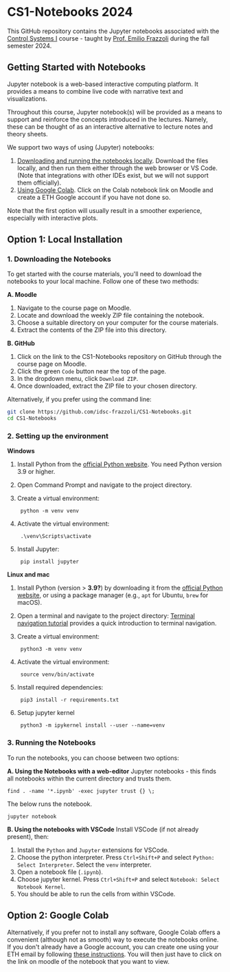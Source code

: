 # CS1-Notebooks 2024

This GitHub repository contains the Jupyter notebooks associated with the [Control Systems I]([url](https://idsc.ethz.ch/education/lectures/control-systems-i.html)) course - taught by [Prof. Emilio Frazzoli](https://idsc.ethz.ch/research-frazzoli/people/person-detail.MjI0MDM0.TGlzdC8yNjg5LDQ4ODg4MTE2Mw==.html) during the fall semester 2024.


## Getting Started with Notebooks

Jupyter notebook is a web-based interactive computing platform. It provides a means to combine live code with narrative text and visualizations. 

Throughout this course, Jupyter notebook(s) will be provided as a means to support and reinforce the concepts introduced in the lectures. Namely, these can be thought of as an interactive alternative to lecture notes and theory sheets. 

We support two ways of using (Jupyter) notebooks:

1. <u>Downloading and running the notebooks locally</u>. Download the files locally, and then run them either through the web browser or VS Code. (Note that integrations with other IDEs exist, but we will not support them officially).
2. <u>Using Google Colab</u>. Click on the Colab notebook link on Moodle and create a ETH Google account if you have not done so.

Note that the first option will usually result in a smoother experience, especially with interactive plots.

## Option 1: Local Installation

### 1. Downloading the Notebooks

To get started with the course materials, you'll need to download the notebooks to your local machine. Follow one of these two methods:

**A. Moodle**

1. Navigate to the course page on Moodle.
2. Locate and download the weekly ZIP file containing the notebook.
3. Choose a suitable directory on your computer for the course materials.
4. Extract the contents of the ZIP file into this directory.

**B. GitHub**

1. Click on the link to the CS1-Notebooks repository on GitHub through the course page on Moodle.
2. Click the green `Code` button near the top of the page.
3. In the dropdown menu, click `Download ZIP`.
4. Once downloaded, extract the ZIP file to your chosen directory.

Alternatively, if you prefer using the command line:

```bash
git clone https://github.com/idsc-frazzoli/CS1-Notebooks.git
cd CS1-Notebooks
```

### 2. Setting up the environment

**Windows**

1. Install Python from the [official Python website](https://www.python.org/downloads/). You need Python version 3.9 or higher.
2. Open Command Prompt and navigate to the project directory.
3. Create a virtual environment:

        python -m venv venv

4. Activate the virtual environment:

        .\venv\Scripts\activate

5. Install Jupyter:

        pip install jupyter

**Linux and mac**

1. Install Python (version > **3.9?**) by downloading it from the [official Python website](https://www.python.org/downloads/), or using a package manager (e.g., `apt` for Ubuntu, `brew` for macOS).
2. Open a terminal and navigate to the project directory:
   [Terminal navigation tutorial](https://frontend.turing.edu/lessons/module-1/getting-around-in-the-terminal.html) provides a quick introduction to terminal navigation. 
3. Create a virtual environment:

        python3 -m venv venv

4. Activate the virtual environment:

        source venv/bin/activate

5. Install required dependencies:

        pip3 install -r requirements.txt

6. Setup jupyter kernel

        python3 -m ipykernel install --user --name=venv

### 3. Running the Notebooks

To run the notebooks, you can choose between two options:

**A. Using the Notebooks with a web-editor**
Jupyter notebooks - this finds all notebooks within the current directory and trusts them. 

    find . -name '*.ipynb' -exec jupyter trust {} \;

The below runs the notebook. 

    jupyter notebook

**B. Using the notebooks with VSCode**
Install VSCode (if not already present), then:
1. Install the `Python` and `Jupyter` extensions for VSCode. 
2. Choose the python interpreter. Press `Ctrl+Shift+P` and select `Python: Select Interpreter`. Select the `venv` interpreter.
3. Open a notebook file (`.ipynb`). 
4. Choose jupyter kernel. Press `Ctrl+Shift+P` and select `Notebook: Select Notebook Kernel`.
5. You should be able to run the cells from within VSCode. 

## Option 2: Google Colab

Alternatively, if you prefer not to install any software, Google Colab offers a convenient (although not as smooth) way to execute the notebooks online. If you don't already have a Google account, you can create one using your ETH email by following [these instructions](https://unlimited.ethz.ch/display/itkb/Google+Workspace).
You will then just have to click on the link on moodle of the notebook that you want to view.
